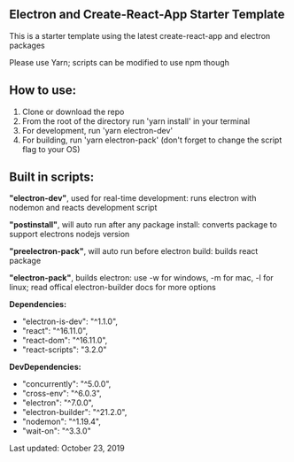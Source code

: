 ## Electron and Create-React-App Starter Template

This is a starter template using the latest create-react-app and electron packages

Please use Yarn; scripts can be modified to use npm though

## How to use:
1. Clone or download the repo
2. From the root of the directory run 'yarn install' in your terminal
3. For development, run 'yarn electron-dev'
4. For building, run 'yarn electron-pack' (don't forget to change the script flag to your OS)

## Built in scripts:

**"electron-dev"**, used for real-time development: runs electron with nodemon and reacts development script

**"postinstall"**, will auto run after any package install: converts package to support electrons nodejs version

**"preelectron-pack"**,  will auto run before electron build: builds react package

**"electron-pack"**, builds electron: use -w for windows, -m for mac, -l for linux; read offical electron-builder docs for more options

**Dependencies:**
- "electron-is-dev": "^1.1.0",
- "react": "^16.11.0",
- "react-dom": "^16.11.0",
- "react-scripts": "3.2.0"

**DevDependencies:**
- "concurrently": "^5.0.0",
- "cross-env": "^6.0.3",
- "electron": "^7.0.0",
- "electron-builder": "^21.2.0",
- "nodemon": "^1.19.4",
- "wait-on": "^3.3.0"

Last updated: October 23, 2019
